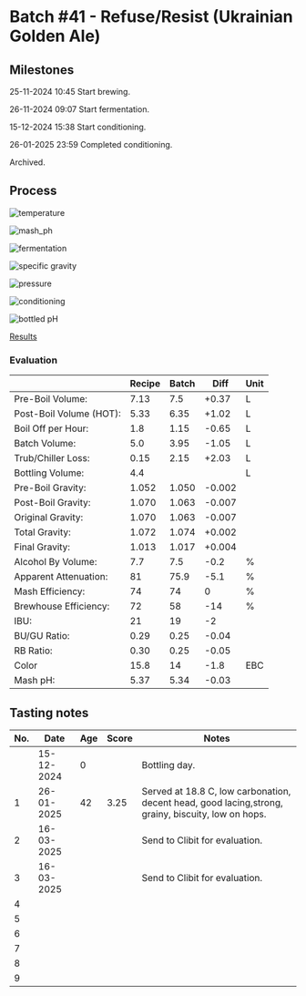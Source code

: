# Batch #41 - Refuse/Resist (Ukrainian Golden Ale)

## Milestones

25-11-2024 10:45 Start brewing.

26-11-2024 09:07 Start fermentation.

15-12-2024 15:38 Start conditioning.

26-01-2025 23:59 Completed conditioning.

Archived.

## Process

![temperature](temperature.png)

![mash_ph](mash_ph.png)

![fermentation](fermentation.png)

![specific gravity](gravity.png)

![pressure](pressure.png)

![conditioning](conditioning.png)

![bottled pH](bottled_ph.png)

[Results](./Batch__results.pdf)

### Evaluation

|                         | Recipe | Batch | Diff   | Unit |
|-------------------------|--------|-------|--------|------|
| Pre-Boil Volume:        | 7.13   | 7.5   | +0.37  | L    |
| Post-Boil Volume (HOT): | 5.33   | 6.35  | +1.02  | L    |
| Boil Off per Hour:      | 1.8    | 1.15  | -0.65  | L    |
| Batch Volume:           | 5.0    | 3.95  | -1.05  | L    |
| Trub/Chiller Loss:      | 0.15   | 2.15  | +2.03  | L    |
| Bottling Volume:        | 4.4    |       |        | L    |
| Pre-Boil Gravity:       | 1.052  | 1.050 | -0.002 |      |
| Post-Boil Gravity:      | 1.070  | 1.063 | -0.007 |      |
| Original Gravity:       | 1.070  | 1.063 | -0.007 |      |
| Total Gravity:          | 1.072  | 1.074 | +0.002 |      |
| Final Gravity:          | 1.013  | 1.017 | +0.004 |      |
| Alcohol By Volume:      | 7.7    | 7.5   | -0.2   | %    |
| Apparent Attenuation:   | 81     | 75.9  | -5.1   | %    |
| Mash Efficiency:        | 74     | 74    | 0      | %    |
| Brewhouse Efficiency:   | 72     | 58    | -14    | %    |
| IBU:                    | 21     | 19    | -2     |      |
| BU/GU Ratio:            | 0.29   | 0.25  | -0.04  |      |
| RB Ratio:               | 0.30   | 0.25  | -0.05  |      |
| Color                   | 15.8   | 14    | -1.8   | EBC  |
| Mash pH:                | 5.37   | 5.34  | -0.03  |      |

## Tasting notes

| No. | Date       | Age | Score | Notes |
|-----|------------|-----|-------|-------|
|     | 15-12-2024 |   0 |       | Bottling day. |
|   1 | 26-01-2025 |  42 | 3.25  | Served at 18.8 C, low carbonation, decent head, good lacing,strong, grainy, biscuity, low on hops. |
|   2 | 16-03-2025 |     |       | Send to Clibit for evaluation. |
|   3 | 16-03-2025 |     |       | Send to Clibit for evaluation. |
|   4 |  |  |  |  |
|   5 |  |  |  |  |
|   6 |  |  |  |  |
|   7 |  |  |  |  |
|   8 |  |  |  |  |
|   9 |  |  |  |  |
